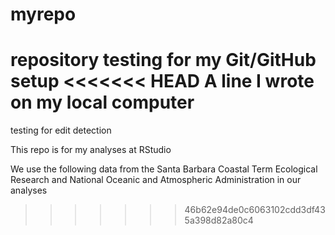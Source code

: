 # myrepo
repository testing for my Git/GitHub setup
<<<<<<< HEAD
A line I wrote on my local computer  
=======
testing for edit detection

This repo is for my analyses at RStudio

We use the following data from the Santa Barbara Coastal Term Ecological Research and National  Oceanic and Atmospheric Administration in our analyses
>>>>>>> 46b62e94de0c6063102cdd3df435a398d82a80c4

